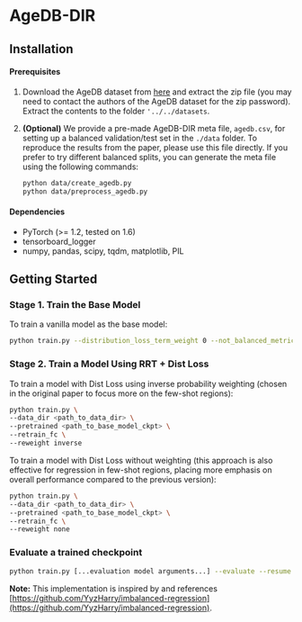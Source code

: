 # AgeDB-DIR

## Installation

#### Prerequisites

1. Download the AgeDB dataset from [here](https://ibug.doc.ic.ac.uk/resources/agedb/) and extract the zip file (you may need to contact the authors of the AgeDB dataset for the zip password). Extract the contents to the folder `'../../datasets`.

2. __(Optional)__ We provide a pre-made AgeDB-DIR meta file, `agedb.csv`, for setting up a balanced validation/test set in the `./data` folder. To reproduce the results from the paper, please use this file directly. If you prefer to try different balanced splits, you can generate the meta file using the following commands:

    ```bash
    python data/create_agedb.py
    python data/preprocess_agedb.py
    ```

#### Dependencies

- PyTorch (>= 1.2, tested on 1.6)
- tensorboard_logger
- numpy, pandas, scipy, tqdm, matplotlib, PIL

## Getting Started

### Stage 1. Train the Base Model
To train a vanilla model as the base model:
```bash
python train.py --distribution_loss_term_weight 0 --not_balanced_metric
```

### Stage 2. Train a Model Using RRT + Dist Loss
To train a model with Dist Loss using inverse probability weighting (chosen in the original paper to focus more on the few-shot regions):

```bash
python train.py \
--data_dir <path_to_data_dir> \
--pretrained <path_to_base_model_ckpt> \
--retrain_fc \
--reweight inverse
```

To train a model with Dist Loss without weighting (this approach is also effective for regression in few-shot regions, placing more emphasis on overall performance compared to the previous version):

```bash
python train.py \
--data_dir <path_to_data_dir> \
--pretrained <path_to_base_model_ckpt> \
--retrain_fc \
--reweight none
```

### Evaluate a trained checkpoint

```bash
python train.py [...evaluation model arguments...] --evaluate --resume <path_to_evaluation_ckpt>
```

**Note:** This implementation is inspired by and references [https://github.com/YyzHarry/imbalanced-regression](https://github.com/YyzHarry/imbalanced-regression).
